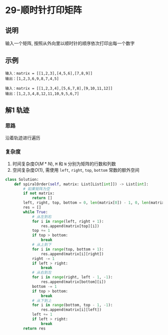 # 29-顺时针打印矩阵

## 说明
输入一个矩阵, 按照从外向里以顺时针的顺序依次打印出每一个数字

## 示例
```
输入：matrix = [[1,2,3],[4,5,6],[7,8,9]]
输出：[1,2,3,6,9,8,7,4,5]

输入：matrix = [[1,2,3,4],[5,6,7,8],[9,10,11,12]]
输出：[1,2,3,4,8,12,11,10,9,5,6,7]
```

## 解1 轨迹

### 思路
沿着轨迹进行遍历

### 复杂度
1. 时间复杂度$O(M*N)$, `M` 和 `N` 分别为矩阵的行数和列数
2. 空间复杂度$O(1)$, 需使用 `left`, `right`, `top`, `bottom` 常数的额外空间

```python
class Solution:
    def spiralOrder(self, matrix: List[List[int]]) -> List[int]:
        # 如果矩阵为空
        if not matrix:
            return []
        left, right, top, bottom = 0, len(matrix[0]) - 1, 0, len(matrix) - 1
        res = []
        while True:
            # 从左到右
            for i in range(left, right + 1):
                res.append(matrix[top][i])
            top += 1
            if top > bottom:
                break
            # 从上到下
            for i in range(top, bottom + 1):
                res.append(matrix[i][right])
            right -= 1
            if left > right:
                break
            # 从右到左
            for i in range(right, left - 1, -1):
                res.append(matrix[bottom][i])
            bottom -= 1
            if top > bottom:
                break
            # 从下到上
            for i in range(bottom, top - 1, -1):
                res.append(matrix[i][left])
            left += 1
            if left > right:
                break
        return res
```